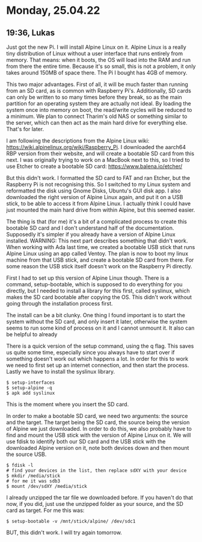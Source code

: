 # Monday, 25.04.22
## 19:36, Lukas
Just got the new Pi. I will install Alpine Linux on it. Alpine Linux is a really tiny distribution of Linux without a user interface that runs entirely from memory. That means: when it boots, the OS will load into the RAM and run from there the entire time. Because it's so small, this is not a problem, it only takes around 150MB of space there. The Pi I bought has 4GB of memory.

This two major advantages. First of all, it will be much faster than running from an SD card, as is common with Raspberry Pi's. Additionally, SD cards can only be written to so many times before they break, so as the main partition for an operating system they are actually not ideal. By loading the system once into memory on boot, the read/write cycles will be reduced to a minimum. We plan to connect Tharim's old NAS or something similar to the server, which can then act as the main hard drive for everything else. That's for later.

I am following the descriptions from the Alpine Linux wiki: https://wiki.alpinelinux.org/wiki/Raspberry_Pi. I downloaded the aarch64 RBP version from their website, and will create a bootable SD card from this next. I was originally trying to work on a MacBook next to this, so I tried to use Etcher to create a bootable SD card: https://www.balena.io/etcher/

But this didn't work. I formatted the SD card to FAT and ran Etcher, but the Raspberry Pi is not recognising this. So I switched to my Linux system and reformatted the disk using Gnome Disks, Ubuntu's GUI disk app. I also downloaded the right version of Alpine Linux again, and put it on a USB stick, to be able to access it from Alpine Linux. I actually think I could have just mounted the main hard drive from within Alpine, but this seemed easier.

The thing is that (for me) it's a bit of a complicated process to create this bootable SD card and I don't understand half of the documentation. Supposedly it's simpler if you already have a version of Alpine Linux installed. WARNING: This next part describes something that didn't work. When working with Ada last time, we created a bootable USB stick that runs Alpine Linux using an app called Ventoy. The plan is now to boot my linux machine from that USB stick, and create a bootable SD card from there. For some reason the USB stick itself doesn't work on the Raspberry Pi directly.

First I had to set up this version of Alpine Linux though. There is a command, setup-bootable, which is supposed to do everything for you directly, but I needed to install a library for this first, called syslinux, which makes the SD card bootable after copying the OS. This didn't work without going through the installation process first.

The install can be a bit clunky. One thing I found important is to start the system without the SD card, and only insert it later, otherwise the system seems to run some kind of process on it and I cannot unmount it. It also can be helpful to already 

There is a quick version of the setup command, using the q flag. This saves us quite some time, especially since you always have to start over if something doesn't work out which happens a lot. In order for this to work we need to first set up an internet connection, and then start the process. Lastly we have to install the syslinux library.

```
$ setup-interfaces
$ setup-alpine -q
$ apk add syslinux
```

This is the moment where you insert the SD card.

In order to make a bootable SD card, we need two arguments: the source and the target. The target being the SD card, the source being the version of Alpine we just downloaded. In order to do this, we also probably have to find and mount the USB stick with the version of Alpine Linux on it. We will use fdisk to identify both our SD card and the USB stick with the downloaded Alpine version on it, note both devices down and then mount the source USB.

```
$ fdisk -l
# find your devices in the list, then replace sdXY with your device
$ mkdir /media/stick
# for me it was sdb3
$ mount /dev/sdXY /media/stick
```

I already unzipped the tar file we downloaded before. If you haven't do that now, if you did, just use the unzipped folder as your source, and the SD card as target. For me this was:

```
$ setup-bootable -v /mnt/stick/alpine/ /dev/sdc1
```

BUT, this didn't work. I will try again tomorrow.